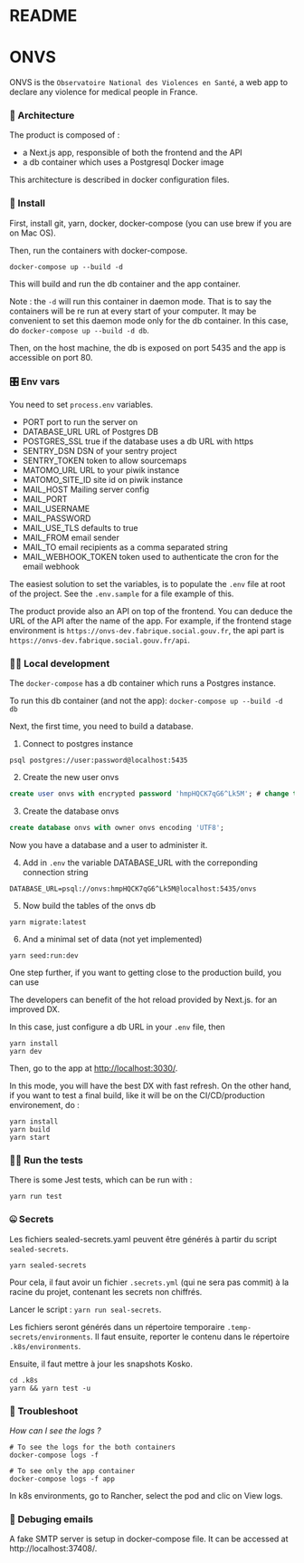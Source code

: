 # README

# ONVS

ONVS is the `Observatoire National des Violences en Santé`, a web app to declare any violence for medical people in France.

### 🧡 Architecture

The product is composed of :

- a Next.js app, responsible of both the frontend and the API
- a db container which uses a Postgresql Docker image

This architecture is described in docker configuration files.

### 👔 Install

First, install git, yarn, docker, docker-compose (you can use brew if you are on Mac OS).

Then, run the containers with docker-compose.

```shell script
docker-compose up --build -d
```

This will build and run the db container and the app container.

Note : the `-d` will run this container in daemon mode. That is to say the containers will be re run at every start of your computer.
It may be convenient to set this daemon mode only for the db container. In this case, do `docker-compose up --build -d db`.

Then, on the host machine, the db is exposed on port 5435 and the app is accessible on port 80.

### 🎛️ Env vars

You need to set `process.env` variables.

- PORT port to run the server on
- DATABASE_URL URL of Postgres DB
- POSTGRES_SSL true if the database uses a db URL with https
- SENTRY_DSN DSN of your sentry project
- SENTRY_TOKEN token to allow sourcemaps
- MATOMO_URL URL to your piwik instance
- MATOMO_SITE_ID site id on piwik instance
- MAIL_HOST Mailing server config
- MAIL_PORT
- MAIL_USERNAME
- MAIL_PASSWORD
- MAIL_USE_TLS defaults to true
- MAIL_FROM email sender
- MAIL_TO email recipients as a comma separated string
- MAIL_WEBHOOK_TOKEN token used to authenticate the cron for the email webhook

The easiest solution to set the variables, is to populate the `.env` file at root of the project. See the `.env.sample` for a file example of this.

The product provide also an API on top of the frontend. You can deduce the URL of the API after the name of the app.
For example, if the frontend stage environment is `https://onvs-dev.fabrique.social.gouv.fr`, the api part is `https://onvs-dev.fabrique.social.gouv.fr/api`.

### 👩‍🍳 Local development

The `docker-compose` has a db container which runs a Postgres instance.

To run this db container (and not the app): `docker-compose up --build -d db`

Next, the first time, you need to build a database.

1.  Connect to postgres instance

```shell
psql postgres://user:password@localhost:5435
```

2.  Create the new user onvs

```sql
create user onvs with encrypted password 'hmpHQCK7qG6^Lk5M'; # change the password with whatever you want
```

3.  Create the database onvs

```sql
create database onvs with owner onvs encoding 'UTF8';
```

Now you have a database and a user to administer it.

4.  Add in `.env` the variable DATABASE_URL with the correponding connection string

```.env
DATABASE_URL=psql://onvs:hmpHQCK7qG6^Lk5M@localhost:5435/onvs
```

5.  Now build the tables of the onvs db

```shell
yarn migrate:latest
```

6.  And a minimal set of data (not yet implemented)

```shell
yarn seed:run:dev
```

One step further, if you want to getting close to the production build, you can use

The developers can benefit of the hot reload provided by Next.js. for an improved DX.

In this case, just configure a db URL in your `.env` file, then

```shell script
yarn install
yarn dev
```

Then, go to the app at [http://localhost:3030/](http://localhost:3030/).

In this mode, you will have the best DX with fast refresh. On the other hand, if you want to test a final build, like it will be on the CI/CD/production environement, do :

```shell script
yarn install
yarn build
yarn start
```

### 🏋️‍♂️ Run the tests

There is some Jest tests, which can be run with :

```shell script
yarn run test
```

### 🤐 Secrets

Les fichiers sealed-secrets.yaml peuvent être générés à partir du script `sealed-secrets`.

```shell
yarn sealed-secrets
```

Pour cela, il faut avoir un fichier `.secrets.yml` (qui ne sera pas commit) à la racine du projet, contenant les secrets non chiffrés.

Lancer le script : `yarn run seal-secrets`.

Les fichiers seront générés dans un répertoire temporaire `.temp-secrets/environments`.
Il faut ensuite, reporter le contenu dans le répertoire `.k8s/environments`.

Ensuite, il faut mettre à jour les snapshots Kosko.

```
cd .k8s
yarn && yarn test -u
```


### 🧯 Troubleshoot

_How can I see the logs ?_

```shell script
# To see the logs for the both containers
docker-compose logs -f

# To see only the app container
docker-compose logs -f app
```

In k8s environments, go to Rancher, select the pod and clic on View logs.

### 📧 Debuging emails

A fake SMTP server is setup in docker-compose file. It can be accessed at http://localhost:37408/.

